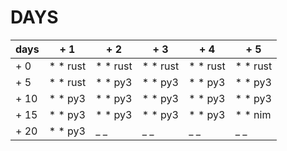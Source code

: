 # DAYS
 | days | + 1      | + 2      | + 3      | + 4      | + 5      |
 | ---- | -------- | -------- | -------- | -------- | -------  |
 | + 0  | * * rust | * * rust | * * rust | * * rust | * * rust |
 | + 5  | * * rust | * * py3  | * * py3  | * * py3  | * * py3  |
 | + 10 | * * py3  | * * py3  | * * py3  | * * py3  | * * py3  |
 | + 15 | * * py3  | * * py3  | * * py3  | * * py3  | * * nim  |
 | + 20 | * * py3  | _ _      | _ _      | _ _      | _ _      |
